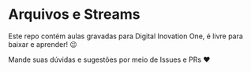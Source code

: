 # Arquivos e Streams

Este repo contém aulas gravadas para Digital Inovation One, é livre para baixar e aprender! 😉 

Mande suas dúvidas e sugestões por meio de Issues e PRs :heart:  
